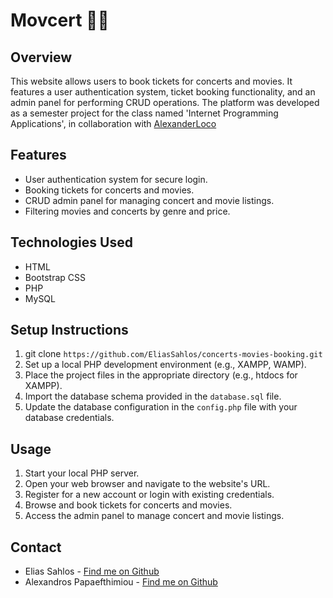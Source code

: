# Movcert 🎵🍿 

## Overview
This website allows users to book tickets for concerts and movies. It features a user authentication system, ticket booking functionality, and an admin panel for performing CRUD operations. The platform was developed as a semester project for the class named 'Internet Programming Applications', in collaboration with [AlexanderLoco](https://github.com/AlexaderLoco)


## Features
- User authentication system for secure login.
- Booking tickets for concerts and movies.
- CRUD admin panel for managing concert and movie listings.
- Filtering movies and concerts by genre and price.


## Technologies Used
- HTML
- Bootstrap CSS
- PHP
- MySQL

## Setup Instructions
1. git clone ``https://github.com/EliasSahlos/concerts-movies-booking.git``
2. Set up a local PHP development environment (e.g., XAMPP, WAMP).
3. Place the project files in the appropriate directory (e.g., htdocs for XAMPP).
4. Import the database schema provided in the `database.sql` file.
5. Update the database configuration in the `config.php` file with your database credentials.

## Usage
1. Start your local PHP server.
2. Open your web browser and navigate to the website's URL.
3. Register for a new account or login with existing credentials.
4. Browse and book tickets for concerts and movies.
5. Access the admin panel to manage concert and movie listings.


## Contact
- Elias Sahlos - [Find me on Github](https://github.com/EliasSahlos)
- Alexandros Papaefthimiou - [Find me on Github](https://github.com/AlexaderLoco)
